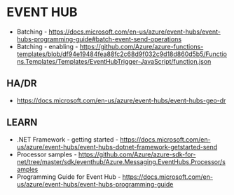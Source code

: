 # EVENT HUB

* Batching - https://docs.microsoft.com/en-us/azure/event-hubs/event-hubs-programming-guide#batch-event-send-operations
* Batching - enabling - https://github.com/Azure/azure-functions-templates/blob/df94e19484fea88fc2c68d9f032c9d18d860d5b5/Functions.Templates/Templates/EventHubTrigger-JavaScript/function.json

## HA/DR

* https://docs.microsoft.com/en-us/azure/event-hubs/event-hubs-geo-dr

## LEARN

* .NET Framework - getting started - https://docs.microsoft.com/en-us/azure/event-hubs/event-hubs-dotnet-framework-getstarted-send
* Processor samples - https://github.com/Azure/azure-sdk-for-net/tree/master/sdk/eventhub/Azure.Messaging.EventHubs.Processor/samples
* Programming Guide for Event Hub - https://docs.microsoft.com/en-us/azure/event-hubs/event-hubs-programming-guide
